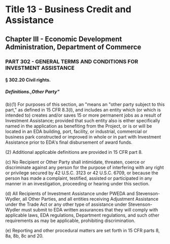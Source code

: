 
# Title 13 - Business Credit and Assistance
## Chapter III - Economic Development Administration, Department of Commerce
### PART 302 - GENERAL TERMS AND CONDITIONS FOR INVESTMENT ASSISTANCE
#### § 302.20 Civil rights.
##### Definitions.,Other Party"

(b)(1) For purposes of this section, an "means an "other party subject to this part," as defined in 15 CFR 8.3(l), and includes an entity which (or which is intended to) creates and/or saves 15 or more permanent jobs as a result of Investment Assistance; provided that such entity also is either specifically named in the application as benefiting from the Project, or is or will be located in an EDA building, port, facility, or industrial, commercial or business park constructed or improved in whole or in part with Investment Assistance prior to EDA's final disbursement of award funds.

(2) Additional applicable definitions are provided in 15 CFR part 8.

(c) No Recipient or Other Party shall intimidate, threaten, coerce or discriminate against any person for the purpose of interfering with any right or privilege secured by 42 U.S.C. 3123 or 42 U.S.C. 6709, or because the person has made a complaint, testified, assisted or participated in any manner in an investigation, proceeding or hearing under this section.

(d) All Recipients of Investment Assistance under PWEDA and Stevenson-Wydler, all Other Parties, and all entities receiving Adjustment Assistance under the Trade Act or any other type of assistance under Stevenson-Wydler must submit to EDA written assurances that they will comply with applicable laws, EDA regulations, Department regulations, and such other requirements as may be applicable, prohibiting discrimination.

(e) Reporting and other procedural matters are set forth in 15 CFR parts 8, 8a, 8b, 8c and 20.
